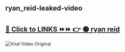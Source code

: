 
 ## ryan_reid-leaked-video 

# <h2><a href="https://clipsfans.com/ryan_reid&ref=git">🔗 Click to LINKS ⏩⏩ 👉 🟢 ryan reid </a></h2>

<a href="https://clipsfans.com/ryan_reid&ref=git" rel="nofollow" data-target="animated-image.originalLink"><img src="https://i.ibb.co.com/xMMVF88/686577567.gif" alt="Viral Video Original" style="max-width: 100%; display: inline-block;" data-target="animated-image.originalImage"></a>

